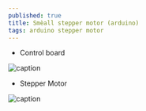 ```yaml
---
published: true
title: Smèall stepper motor (arduino)
tags: arduino stepper motor
---
```

- Control board 

![caption](https://images-na.ssl-images-amazon.com/images/I/614H1Sw0K9L._SL1000_.jpg)

- Stepper Motor

![caption](https://images-na.ssl-images-amazon.com/images/I/51KOWg4CRvL._SL1000_.jpg)
